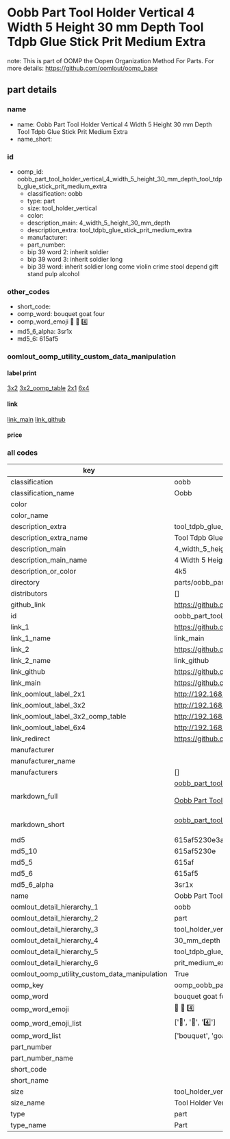 # Oobb Part Tool Holder Vertical 4 Width 5 Height 30 mm Depth Tool Tdpb Glue Stick Prit Medium Extra  

note: This is part of OOMP the Oopen Organization Method For Parts. For more details: https://github.com/oomlout/oomp_base

##  part details
  







### name
* name: Oobb Part Tool Holder Vertical 4 Width 5 Height 30 mm Depth Tool Tdpb Glue Stick Prit Medium Extra
* name_short: 
### id
* oomp_id: oobb_part_tool_holder_vertical_4_width_5_height_30_mm_depth_tool_tdpb_glue_stick_prit_medium_extra
  * classification: oobb
  * type: part
  * size: tool_holder_vertical
  * color: 
  * description_main: 4_width_5_height_30_mm_depth
  * description_extra: tool_tdpb_glue_stick_prit_medium_extra
  * manufacturer: 
  * part_number: 
  * bip 39 word 2: inherit soldier
  * bip 39 word 3: inherit soldier long
  * bip 39 word: inherit soldier long come violin crime stool depend gift stand pulp alcohol

### other_codes
* short_code: 
* oomp_word: bouquet goat four
* oomp_word_emoji :bouquet: :goat: :four:
* md5_6_alpha: 3sr1x
* md5_6: 615af5






### oomlout_oomp_utility_custom_data_manipulation
#### label print
[3x2](http://192.168.1.245:1112/?label=oomp%203sr1x)
[3x2_oomp_table](http://192.168.1.108:1112/?label=oomp%203sr1x)
[2x1](http://192.168.1.242:1112/?label=oomp%203sr1x)
[6x4](http://192.168.1.55:1112/?label=oomp%203sr1x)    

#### link

[link_main](https://github.com/oomlout/oomlout_oomp_version_1_messy/tree/main/parts/oobb_part_tool_holder_vertical_4_width_5_height_30_mm_depth_tool_tdpb_glue_stick_prit_medium_extra) [link_github](https://github.com/oomlout/oomlout_oomp_version_1_messy/tree/main/parts/oobb_part_tool_holder_vertical_4_width_5_height_30_mm_depth_tool_tdpb_glue_stick_prit_medium_extra)                             

#### price







### all codes 
| key | value |  
| --- | --- |  
| classification | oobb |  
| classification_name | Oobb |  
| color |  |  
| color_name |  |  
| description_extra | tool_tdpb_glue_stick_prit_medium_extra |  
| description_extra_name | Tool Tdpb Glue Stick Prit Medium Extra |  
| description_main | 4_width_5_height_30_mm_depth |  
| description_main_name | 4 Width 5 Height 30 mm Depth |  
| description_or_color | 4k5 |  
| directory | parts/oobb_part_tool_holder_vertical_4_width_5_height_30_mm_depth_tool_tdpb_glue_stick_prit_medium_extra |  
| distributors | [] |  
| github_link | https://github.com/oomlout/oomlout_oomp_part_src/tree/main/parts/oobb_part_tool_holder_vertical_4_width_5_height_30_mm_depth_tool_tdpb_glue_stick_prit_medium_extra |  
| id | oobb_part_tool_holder_vertical_4_width_5_height_30_mm_depth_tool_tdpb_glue_stick_prit_medium_extra |  
| link_1 | https://github.com/oomlout/oomlout_oomp_version_1_messy/tree/main/parts/oobb_part_tool_holder_vertical_4_width_5_height_30_mm_depth_tool_tdpb_glue_stick_prit_medium_extra |  
| link_1_name | link_main |  
| link_2 | https://github.com/oomlout/oomlout_oomp_version_1_messy/tree/main/parts/oobb_part_tool_holder_vertical_4_width_5_height_30_mm_depth_tool_tdpb_glue_stick_prit_medium_extra |  
| link_2_name | link_github |  
| link_github | https://github.com/oomlout/oomlout_oomp_version_1_messy/tree/main/parts/oobb_part_tool_holder_vertical_4_width_5_height_30_mm_depth_tool_tdpb_glue_stick_prit_medium_extra |  
| link_main | https://github.com/oomlout/oomlout_oomp_version_1_messy/tree/main/parts/oobb_part_tool_holder_vertical_4_width_5_height_30_mm_depth_tool_tdpb_glue_stick_prit_medium_extra |  
| link_oomlout_label_2x1 | http://192.168.1.242:1112/?label=oomp%203sr1x |  
| link_oomlout_label_3x2 | http://192.168.1.245:1112/?label=oomp%203sr1x |  
| link_oomlout_label_3x2_oomp_table | http://192.168.1.108:1112/?label=oomp%203sr1x |  
| link_oomlout_label_6x4 | http://192.168.1.55:1112/?label=oomp%203sr1x |  
| link_redirect | https://github.com/oomlout/oomlout_oomp_version_1_messy/tree/main/parts/oobb_part_tool_holder_vertical_4_width_5_height_30_mm_depth_tool_tdpb_glue_stick_prit_medium_extra |  
| manufacturer |  |  
| manufacturer_name |  |  
| manufacturers | [] |  
| markdown_full | [oobb_part_tool_holder_vertical_4_width_5_height_30_mm_depth_tool_tdpb_glue_stick_prit_medium_extra](none)<br>[](none)<br>[Oobb Part Tool Holder Vertical 4 Width 5 Height 30 Mm Depth Tool Tdpb Glue Stick Prit Medium Extra](none)<br><br> |  
| markdown_short | [oobb_part_tool_holder_vertical_4_width_5_height_30_mm_depth_tool_tdpb_glue_stick_prit_medium_extra](none)<br><br> |  
| md5 | 615af5230e3afaccce7a22e107b3a39e |  
| md5_10 | 615af5230e |  
| md5_5 | 615af |  
| md5_6 | 615af5 |  
| md5_6_alpha | 3sr1x |  
| name | Oobb Part Tool Holder Vertical 4 Width 5 Height 30 mm Depth Tool Tdpb Glue Stick Prit Medium Extra |  
| oomlout_detail_hierarchy_1 | oobb |  
| oomlout_detail_hierarchy_2 | part |  
| oomlout_detail_hierarchy_3 | tool_holder_vertical |  
| oomlout_detail_hierarchy_4 | 30_mm_depth |  
| oomlout_detail_hierarchy_5 | tool_tdpb_glue_stick |  
| oomlout_detail_hierarchy_6 | prit_medium_extra |  
| oomlout_oomp_utility_custom_data_manipulation | True |  
| oomp_key | oomp_oobb_part_tool_holder_vertical_4_width_5_height_30_mm_depth_tool_tdpb_glue_stick_prit_medium_extra |  
| oomp_word | bouquet goat four |  
| oomp_word_emoji | :bouquet: :goat: :four: |  
| oomp_word_emoji_list | [':bouquet:', ':goat:', ':four:'] |  
| oomp_word_list | ['bouquet', 'goat', 'four'] |  
| part_number |  |  
| part_number_name |  |  
| short_code |  |  
| short_name |  |  
| size | tool_holder_vertical |  
| size_name | Tool Holder Vertical |  
| type | part |  
| type_name | Part |  
